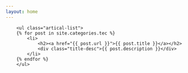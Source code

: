 ```yaml
---
layout: home
---
```

<div>
        <div class="cate-bar"><span id="cateBar"></span></div>
		
        <ul class="artical-list">
        {% for post in site.categories.tec %}
            <li>
                <h2><a href="{{ post.url }}">{{ post.title }}</a></h2>
                <div class="title-desc">{{ post.description }}</div>
            </li>
        {% endfor %}
        </ul>
</div>